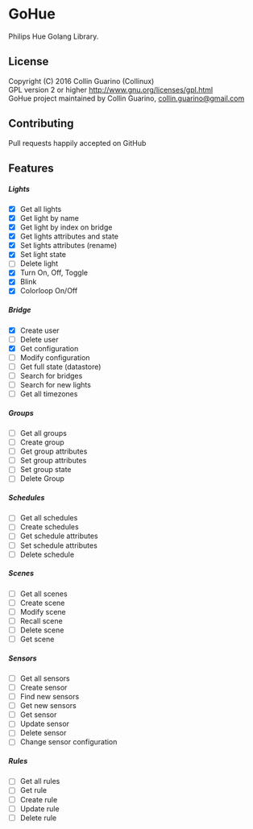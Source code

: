 # GoHue
Philips Hue Golang Library.

## License
Copyright (C) 2016 Collin Guarino (Collinux)  
GPL version 2 or higher http://www.gnu.org/licenses/gpl.html  
GoHue project maintained by Collin Guarino, collin.guarino@gmail.com

## Contributing  
Pull requests happily accepted on GitHub


## Features
##### Lights
- [x] Get all lights
- [x] Get light by name
- [x] Get light by index on bridge
- [x] Get lights attributes and state
- [x] Set lights attributes (rename)
- [x] Set light state
- [ ] Delete light
- [x] Turn On, Off, Toggle
- [x] Blink
- [x] Colorloop On/Off

##### Bridge
- [x] Create user
- [ ] Delete user
- [x] Get configuration
- [ ] Modify configuration
- [ ] Get full state (datastore)
- [ ] Search for bridges
- [ ] Search for new lights
- [ ] Get all timezones 

##### Groups
- [ ] Get all groups
- [ ] Create group
- [ ] Get group attributes
- [ ] Set group attributes
- [ ] Set group state
- [ ] Delete Group

##### Schedules
- [ ] Get all schedules
- [ ] Create schedules
- [ ] Get schedule attributes
- [ ] Set schedule attributes
- [ ] Delete schedule

##### Scenes
- [ ] Get all scenes
- [ ] Create scene
- [ ] Modify scene
- [ ] Recall scene
- [ ] Delete scene
- [ ] Get scene

##### Sensors
- [ ] Get all sensors
- [ ] Create sensor
- [ ] Find new sensors
- [ ] Get new sensors
- [ ] Get sensor
- [ ] Update sensor
- [ ] Delete sensor
- [ ] Change sensor configuration

##### Rules
- [ ] Get all rules
- [ ] Get rule
- [ ] Create rule
- [ ] Update rule
- [ ] Delete rule
